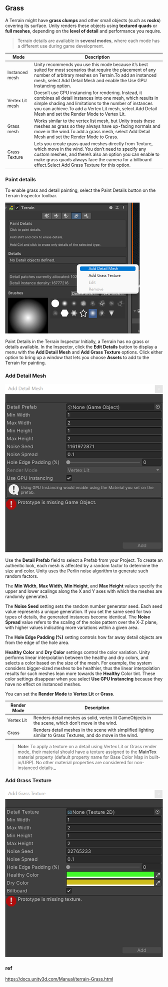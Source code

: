 ## Grass
A Terrain might have **grass clumps** and other small objects (such as **rocks**) covering its surface. Unity renders these objects using **textured quads** or **full meshes**, 
depending on the **level of detail** and performance you require.


> Terrain details are available in **several modes**, where each mode has a different use during game development.

| Mode | Description |
| --- | --- |
| Instanced mesh | Unity recommends you use this mode because it’s best suited for most scenarios that require the placement of any number of arbitrary meshes on Terrain.To add an instanced mesh, select Add Detail Mesh and enable the Use GPU Instancing option. |
| Vertex Lit mesh | Doesn’t use GPU instancing for rendering. Instead, it combines all detail instances into one mesh, which results in simple shading and limitations to the number of instances you can achieve.To add a Vertex Lit mesh, select Add Detail Mesh and set the Render Mode to Vertex Lit. |
| Grass mesh | Works similar to the vertex list mesh, but Unity treats these meshes as grass so they always have up-facing normals and move in the wind.To add a grass mesh, select Add Detail Mesh and set the Render Mode to Grass. |
| Grass Texture | Lets you create grass quad meshes directly from Texture, which move in the wind. You don’t need to specify any custom meshes, and there’s also an option you can enable to make grass quads always face the camera for a billboard effect.Select Add Grass Texture for this option. |


### Paint details
To enable grass and detail painting, select the Paint Details button on the Terrain Inspector
 toolbar.
 
![](./img/paint_details.png)

Paint Details in the Terrain Inspector
Initially, a Terrain has no grass or details available. In the Inspector, click the **Edit Details** button to display a menu with the **Add Detail Mesh** and **Add Grass Texture** options. Click either option to bring up a window that lets you choose **Assets** to add to the Terrain for painting.
 

### Add Detail Mesh

![](./img/TerrainDetailAddWindow.png)

Use the **Detail Prefab** field to select a Prefab from your Project. To create an authentic look, each mesh is affected by a random factor to determine the size and color. Unity uses the Perlin noise algorithm to generate such random factors.


The **Min Width**, **Max Width**, **Min Height**, and **Max Height** values specify the upper and lower scalings along the X and Y axes with which the meshes are randomly generated.

The **Noise Seed** setting sets the random number generator seed. Each seed value represents a unique generation. If you set the same seed for two types of details, the generated instances become identical. The **Noise Spread** value refers to the scaling of the noise pattern over the X-Z plane, with higher values indicating more variations within a given area.

The **Hole Edge Padding (%)** setting controls how far away detail objects are from the edge of the hole area. 

**Healthy Color** and **Dry Color** settings control the color variation. Unity performs linear interpolation between the healthy and dry colors, and selects a color based on the size of the mesh. For example, the system considers bigger-sized meshes to be healthier, thus the linear interpolation results for such meshes lean more towards the **Healthy** Color tint. These color settings disappear when you select **Use GPU Instancing** because they have no effect on instanced meshes.


You can set the **Render Mode** to **Vertex Lit** or **Grass**.

| Render Mode | Description |
| --- | --- |
| Vertex Lit | Renders detail meshes as solid, vertex lit GameObjects in the scene, which don’t move in the wind. |
| Grass | Renders detail meshes in the scene with simplified lighting similar to Grass Textures, and do move in the wind. |

> **Note**: To apply a texture on a detail using Vertex Lit or Grass render mode, their material should have a texture assigned to the **MainTex** material property (default property name for Base Color Map in built-in/URP). No other material properties are considered for non-instanced details._



### Add Grass Texture
![](./img/TerrainGrassAddWindow.png)




### ref 
https://docs.unity3d.com/Manual/terrain-Grass.html


